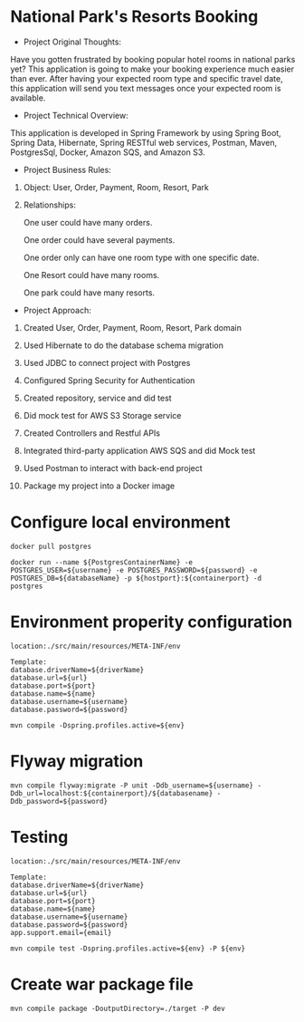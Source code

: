 
# National Park's Resorts Booking


* Project Original Thoughts:


Have you gotten frustrated by booking popular hotel rooms in national parks yet? This application is going to make your booking experience much easier than ever.
After having your expected room type and specific travel date, this application will send you text messages once your expected room is available.


* Project Technical Overview:

This application is developed in Spring Framework by using Spring Boot, Spring Data, Hibernate, Spring RESTful web services, Postman, Maven, PostgresSql, Docker, Amazon SQS, and Amazon S3.


* Project Business Rules:

 1. Object: User, Order, Payment, Room, Resort, Park

 2. Relationships:
 
    One user could have many orders.
    
    One order could have several payments.
    
    One order only can have one room type with one specific date.
    
    One Resort could have many rooms.
    
    One park could have many resorts.
    
* Project Approach:

1. Created User, Order, Payment, Room, Resort, Park domain

2. Used Hibernate to do the database schema migration

3. Used JDBC to connect project with Postgres

4. Configured Spring Security for Authentication

5. Created repository, service and did test

6. Did mock test for AWS S3 Storage service

7. Created Controllers and Restful APIs

8. Integrated third-party application AWS SQS and did Mock test

9. Used Postman to interact with back-end project

10. Package my project into a Docker image

# Configure local environment

```
docker pull postgres

docker run --name ${PostgresContainerName} -e POSTGRES_USER=${username} -e POSTGRES_PASSWORD=${password} -e POSTGRES_DB=${databaseName} -p ${hostport}:${containerport} -d postgres
```
# Environment properity configuration

```
location:./src/main/resources/META-INF/env
   
Template:
database.driverName=${driverName}
database.url=${url}
database.port=${port}
database.name=${name}
database.username=${username}
database.password=${password}
   
mvn compile -Dspring.profiles.active=${env}
```

# Flyway migration

```$xslt
mvn compile flyway:migrate -P unit -Ddb_username=${username} -Ddb_url=localhost:${containerport}/${databasename} -Ddb_password=${password} 
```

# Testing

```$xslt
location:./src/main/resources/META-INF/env

Template:
database.driverName=${driverName}
database.url=${url}
database.port=${port}
database.name=${name}
database.username=${username}
database.password=${password}
app.support.email={email}

mvn compile test -Dspring.profiles.active=${env} -P ${env}
```

# Create war package file
```$xslt
mvn compile package -DoutputDirectory=./target -P dev
```

